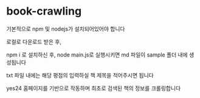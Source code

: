 # book-crawling

기본적으로 npm 및 nodejs가 설치되어있어야 합니다

로컬로 다운로드 받은 후, 

npm i 로 설치하신 후, node main.js로 실행시키면 md 파일이 sample 폴더 내에 생성됩니다

txt 파일 내에는 해당 평점의 입력하실 책 제목을 적어주시면 됩니다

yes24 홈페이지를 기반으로 작동하며 최초로 검색된 책의 정보를 크롤링합니다
